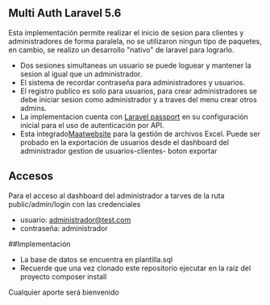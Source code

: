 
## Multi Auth Laravel 5.6

Esta implementación permite realizar el inicio de sesion para clientes y administradores de forma paralela, no se utilizaron ningun tipo de paquetes, en cambio, se realizo un desarrollo "nativo" de laravel para lograrlo. 

- Dos sesiones simultaneas un usuario se puede loguear y mantener la sesion al igual que un administrador.
- El sistema de recordar contraseña para administradores y usuarios.
- El registro publico es solo para usuarios, para crear administradores se debe iniciar sesion como administrador y a traves del menu crear otros admins.
- La implementacion cuenta con [Laravel passport](https://laravel.com/docs/5.6/passport) en su configuración inicial para el uso de autenticación por API.
- Esta integrado[Maatwebsite](https://laravel-excel.maatwebsite.nl/docs/3.0/getting-started/basics) para la gestión de archivos Excel. Puede ser probado en la exportación de usuarios desde el dashboard del administrador gestion de usuarios-clientes- boton exportar



## Accesos

Para el acceso al dashboard del administrador a tarves de la ruta public/admin/login con las credenciales
- usuario: administrador@test.com
- contraseña: administrador


##Implementación

- La base de datos se encuentra en plantilla.sql
- Recuerde que una vez clonado este repositorio ejecutar en la raiz del proyecto composer install


Cualquier aporte será bienvenido
